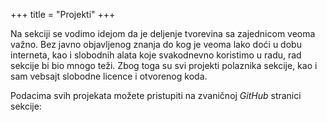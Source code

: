 +++
title = "Projekti"
+++

Na sekciji se vodimo idejom da je deljenje tvorevina sa zajednicom veoma važno. Bez javno objavljenog znanja do kog je veoma lako doći u dobu interneta, kao i slobodnih alata koje svakodnevno koristimo u radu, rad sekcije bi bio mnogo teži. Zbog toga su svi projekti polaznika sekcije, kao i sam vebsajt slobodne licence i otvorenog koda.

Podacima svih projekata možete pristupiti na zvaničnoj *GitHub* stranici sekcije:

<br>
<center>

<link rel="stylesheet" href="http://github-profile.com/dist/gh-profile-card.min.css" />
<script type="text/javascript" src="http://github-profile.com/dist/gh-profile-card.min.js"></script>

<div id="github-card"
     data-username="pfens">
</div>

</center>